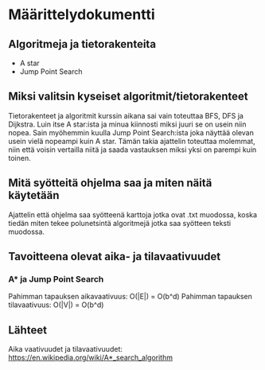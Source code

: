 # Määrittelydokumentti



## Algoritmeja ja tietorakenteita

* A star
* Jump Point Search


## Miksi valitsin kyseiset algoritmit/tietorakenteet

Tietorakenteet ja algoritmit kurssin aikana sai vain toteuttaa BFS, DFS ja Dijkstra. Luin itse A star:ista ja minua kiinnosti miksi juuri se on usein 
niin nopea. Sain myöhemmin kuulla Jump Point Search:ista joka näyttää olevan usein vielä nopeampi kuin A star. Tämän takia ajattelin toteuttaa molemmat, niin että voisin vertailla niitä ja saada vastauksen miksi yksi on parempi kuin toinen.


## Mitä syötteitä ohjelma saa ja miten näitä käytetään

Ajattelin että ohjelma saa syötteenä karttoja jotka ovat .txt muodossa, koska tiedän miten tekee polunetsintä algoritmejä jotka saa
syötteen teksti muodossa.


## Tavoitteena olevat aika- ja tilavaativuudet 


### A* ja Jump Point Search
Pahimman tapauksen aikavaativuus: O(|E|) = O(b^d) 
Pahimman tapauksen tilavaativuus: O(|V|) = O(b^d)


## Lähteet

Aika vaativuudet ja tilavaativuudet:
https://en.wikipedia.org/wiki/A*_search_algorithm
